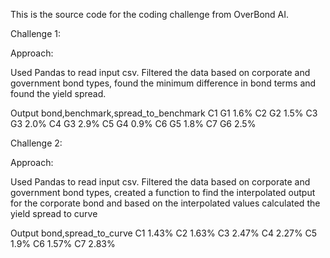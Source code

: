 This is the source code for the coding challenge from OverBond AI. 

Challenge 1:

Approach:

Used Pandas to read input csv. Filtered the data based on corporate and government bond types, found the minimum difference in bond terms and found the yield spread.




Output
bond,benchmark,spread_to_benchmark
C1 G1 1.6%
C2 G2 1.5%
C3 G3 2.0%
C4 G3 2.9%
C5 G4 0.9%
C6 G5 1.8%
C7 G6 2.5%

Challenge 2:

Approach:

Used Pandas to read input csv. Filtered the data based on corporate and government bond types, created a function to find the interpolated output for the corporate bond and based on the interpolated values calculated the yield spread to curve

Output
bond,spread_to_curve
C1 1.43%
C2 1.63%
C3 2.47%
C4 2.27%
C5 1.9%
C6 1.57%
C7 2.83%
